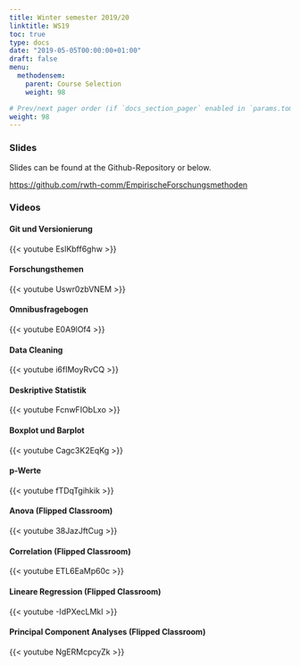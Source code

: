 ```yaml
---
title: Winter semester 2019/20
linktitle: WS19
toc: true
type: docs
date: "2019-05-05T00:00:00+01:00"
draft: false
menu:
  methodensem:
    parent: Course Selection
    weight: 98

# Prev/next pager order (if `docs_section_pager` enabled in `params.toml`)
weight: 98
---
```



### Slides

Slides can be found at the Github-Repository or below.

https://github.com/rwth-comm/EmpirischeForschungsmethoden 

### Videos

#### Git und Versionierung

{{< youtube EslKbff6ghw >}}

#### Forschungsthemen

{{< youtube Uswr0zbVNEM >}}


#### Omnibusfragebogen

{{< youtube E0A9lOf4 >}}

#### Data Cleaning
{{< youtube i6fIMoyRvCQ >}}

#### Deskriptive Statistik
{{< youtube FcnwFIObLxo >}}

#### Boxplot und Barplot
{{< youtube Cagc3K2EqKg >}}

#### p-Werte
{{< youtube fTDqTgihkik >}}

#### Anova (Flipped Classroom)
{{< youtube 38JazJftCug >}}

#### Correlation (Flipped Classroom) 
{{< youtube ETL6EaMp60c >}}

#### Lineare Regression (Flipped Classroom)
{{< youtube -IdPXecLMkI >}}

#### Principal Component Analyses (Flipped Classroom)
{{< youtube NgERMcpcyZk >}}
